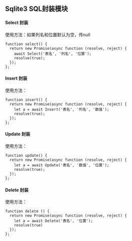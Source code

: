 ## Sqlite3 SQL封装模块
#### Select 封装
使用方法：如果列名和位置默认为空，传null

```
function select() {
  return new Promise(async function (resolve, reject) {
    await Select('表名', '列名', '位置');
    resolve(true);
  });
};
```
#### Insert 封装
使用方法：

```
function insert() {
  return new Promise(async function (resolve, reject) {
    let a = await Insert('表名', '列名', '数值');
    resolve(true);
  });
};
```
#### Update 封装
使用方法：

```
function update() {
  return new Promise(async function (resolve, reject) {
    let a = await Update('表名', '数值', '位置');
    resolve(true);
  });
};
```
#### Delete 封装

使用方法：

```
function delete () {
  return new Promise(async function (resolve, reject) {
    let a = await Delete('表名', '位置');
    resolve(true)
  });
};
```